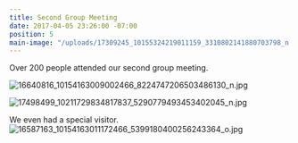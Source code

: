 ```yaml
---
title: Second Group Meeting
date: 2017-04-05 23:26:00 -07:00
position: 5
main-image: "/uploads/17309245_10155324219011159_3310802141880703798_n.jpg"
---
```


Over 200 people attended our second group meeting.

![16640816_10154163009002466_8224747206503486130_n.jpg](/uploads/16640816_10154163009002466_8224747206503486130_n.jpg)

![17498499_10211729834817837_5290779493453402045_n.jpg](/uploads/17498499_10211729834817837_5290779493453402045_n.jpg)

We even had a special visitor.
![16587163_10154163011172466_5399180400256243364_o.jpg](/uploads/16587163_10154163011172466_5399180400256243364_o.jpg)